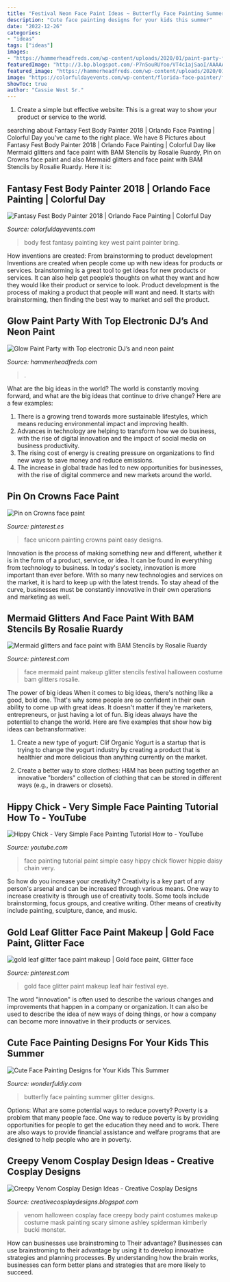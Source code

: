 ```yaml
---
title: "Festival Neon Face Paint Ideas ~ Butterfly Face Painting Summer Glitter Designs"
description: "Cute face painting designs for your kids this summer"
date: "2022-12-26"
categories:
- "ideas"
tags: ["ideas"]
images:
- "https://hammerheadfreds.com/wp-content/uploads/2020/01/paint-party-fb-link-copy.jpg"
featuredImage: "http://3.bp.blogspot.com/-P7n5ouRUYoo/VT4c1ajSaoI/AAAAAAAAADo/EaAMlAc6plY/s1600/9894cb8fa40d56c08b5d26d3dd60dbe5.jpg"
featured_image: "https://hammerheadfreds.com/wp-content/uploads/2020/01/paint-party-fb-link-copy.jpg"
image: "https://colorfuldayevents.com/wp-content/florida-face-painter/fantasy-fest/dynamic/edc-orlando-body-painting-chela-waterfield.jpg-nggid03484-ngg0dyn-210x350x100-00f0w010c011r110f110r010t010.jpg"
ShowToc: true
author: "Cassie West Sr."
---
```



1. Create a simple but effective website: This is a great way to show your product or service to the world.

	

		
searching about Fantasy Fest Body Painter 2018 | Orlando Face Painting | Colorful Day you've came to the right place. We have 8 Pictures about Fantasy Fest Body Painter 2018 | Orlando Face Painting | Colorful Day like Mermaid glitters and face paint with BAM Stencils by Rosalie Ruardy, Pin on Crowns face paint and also Mermaid glitters and face paint with BAM Stencils by Rosalie Ruardy. Here it is:
		
    
## Fantasy Fest Body Painter 2018 | Orlando Face Painting | Colorful Day

<img loading=lazy src="https://colorfuldayevents.com/wp-content/florida-face-painter/fantasy-fest/dynamic/edc-orlando-body-painting-chela-waterfield.jpg-nggid03484-ngg0dyn-210x350x100-00f0w010c011r110f110r010t010.jpg" onerror="this.onerror=null;this.src='https://tse2.mm.bing.net/th?id=OIP.akNCESorbwT2RNpQYzj4fgAAAA&amp;pid=15.1';" alt="Fantasy Fest Body Painter 2018 | Orlando Face Painting | Colorful Day">

_Source: colorfuldayevents.com_

>body fest fantasy painting key west paint painter bring. 

	

How inventions are created: From brainstorming to product development
Inventions are created when people come up with new ideas for products or services. brainstorming is a great tool to get ideas for new products or services. It can also help get people’s thoughts on what they want and how they would like their product or service to look. Product development is the process of making a product that people will want and need. It starts with brainstorming, then finding the best way to market and sell the product.

    
## Glow Paint Party With Top Electronic DJ’s And Neon Paint

<img loading=lazy src="https://hammerheadfreds.com/wp-content/uploads/2020/01/paint-party-fb-link-copy.jpg" onerror="this.onerror=null;this.src='https://tse3.mm.bing.net/th?id=OIP.jupgYrm1Drk123dPbs4N6AHaD4&amp;pid=15.1';" alt="Glow Paint Party with Top electronic DJ’s and neon paint">

_Source: hammerheadfreds.com_

>. 

	

What are the big ideas in the world?
The world is constantly moving forward, and what are the big ideas that continue to drive change? Here are a few examples: 
1. There is a growing trend towards more sustainable lifestyles, which means reducing environmental impact and improving health. 
2. Advances in technology are helping to transform how we do business, with the rise of digital innovation and the impact of social media on business productivity. 
3. The rising cost of energy is creating pressure on organizations to find new ways to save money and reduce emissions. 
4. The increase in global trade has led to new opportunities for businesses, with the rise of digital commerce and new markets around the world.

    
## Pin On Crowns Face Paint

<img loading=lazy src="https://i.pinimg.com/originals/37/c3/aa/37c3aa0578417a4aa9d9c5ccf2128d1d.jpg" onerror="this.onerror=null;this.src='https://tse3.mm.bing.net/th?id=OIP.MR22drZ0uEnQsl8M3OgKpQHaKt&amp;pid=15.1';" alt="Pin on Crowns face paint">

_Source: pinterest.es_

>face unicorn painting crowns paint easy designs. 

	

Innovation is the process of making something new and different, whether it is in the form of a product, service, or idea. It can be found in everything from technology to business. In today's society, innovation is more important than ever before. With so many new technologies and services on the market, it is hard to keep up with the latest trends. To stay ahead of the curve, businesses must be constantly innovative in their own operations and marketing as well.

    
## Mermaid Glitters And Face Paint With BAM Stencils By Rosalie Ruardy

<img loading=lazy src="https://i.pinimg.com/736x/ab/fd/89/abfd890e0cb78319f47dad7297c97fb1.jpg" onerror="this.onerror=null;this.src='https://tse3.mm.bing.net/th?id=OIP.1AR3cHj0X67kaVlZ2QChDAHaNL&amp;pid=15.1';" alt="Mermaid glitters and face paint with BAM Stencils by Rosalie Ruardy">

_Source: pinterest.com_

>face mermaid paint makeup glitter stencils festival halloween costume bam glitters rosalie. 

	

The power of big ideas
When it comes to big ideas, there's nothing like a good, bold one. That's why some people are so confident in their own ability to come up with great ideas. It doesn't matter if they're marketers, entrepreneurs, or just having a lot of fun. Big ideas always have the potential to change the world. Here are five examples that show how big ideas can betransformative:
1. Create a new type of yogurt: Clif Organic Yogurt is a startup that is trying to change the yogurt industry by creating a product that is healthier and more delicious than anything currently on the market.

2. Create a better way to store clothes: H&M has been putting together an innovative "borders" collection of clothing that can be stored in different ways (e.g., in drawers or closets).

    
## Hippy Chick - Very Simple Face Painting Tutorial How To - YouTube

<img loading=lazy src="https://i.ytimg.com/vi/Zd5UKeavSdM/maxresdefault.jpg" onerror="this.onerror=null;this.src='https://tse2.mm.bing.net/th?id=OIP.ELjSxUy1wIIIBpDUKnfL8AHaEK&amp;pid=15.1';" alt="Hippy Chick - Very Simple Face Painting Tutorial How to - YouTube">

_Source: youtube.com_

>face painting tutorial paint simple easy hippy chick flower hippie daisy chain very. 

	

So how do you increase your creativity?
Creativity is a key part of any person's arsenal and can be increased through various means. One way to increase creativity is through use of creativity tools. Some tools include brainstorming, focus groups, and creative writing. Other means of creativity include painting, sculpture, dance, and music.

    
## Gold Leaf Glitter Face Paint Makeup | Gold Face Paint, Glitter Face

<img loading=lazy src="https://i.pinimg.com/originals/b6/30/f9/b630f9eb4e69ee8c8d2c6be0acd57dcc.jpg" onerror="this.onerror=null;this.src='https://tse4.mm.bing.net/th?id=OIP.bpWjmKdi-C0ahiEGe69s4QHaNJ&amp;pid=15.1';" alt="gold leaf glitter face paint makeup | Gold face paint, Glitter face">

_Source: pinterest.com_

>gold face glitter paint makeup leaf hair festival eye. 

	

The word "innovation" is often used to describe the various changes and improvements that happen in a company or organization. It can also be used to describe the idea of new ways of doing things, or how a company can become more innovative in their products or services.

    
## Cute Face Painting Designs For Your Kids This Summer

<img loading=lazy src="https://cdn.wonderfuldiy.com/wp-content/uploads/2016/06/Glitter-butterfly.jpg" onerror="this.onerror=null;this.src='https://tse2.mm.bing.net/th?id=OIP.D7Sr79GvItKHNjZbxlKgagHaJu&amp;pid=15.1';" alt="Cute Face Painting Designs for Your Kids This Summer">

_Source: wonderfuldiy.com_

>butterfly face painting summer glitter designs. 

	

Options: What are some potential ways to reduce poverty?
Poverty is a problem that many people face. One way to reduce poverty is by providing opportunities for people to get the education they need and to work. There are also ways to provide financial assistance and welfare programs that are designed to help people who are in poverty.

    
## Creepy Venom Cosplay Design Ideas - Creative Cosplay Designs

<img loading=lazy src="http://3.bp.blogspot.com/-P7n5ouRUYoo/VT4c1ajSaoI/AAAAAAAAADo/EaAMlAc6plY/s1600/9894cb8fa40d56c08b5d26d3dd60dbe5.jpg" onerror="this.onerror=null;this.src='https://tse4.mm.bing.net/th?id=OIP.TzUX-zUUShUUh-6esLe1-AHaJ4&amp;pid=15.1';" alt="Creepy Venom Cosplay Design Ideas - Creative Cosplay Designs">

_Source: creativecosplaydesigns.blogspot.com_

>venom halloween cosplay face creepy body paint costumes makeup costume mask painting scary simone ashley spiderman kimberly bucki monster. 

	

How can businesses use brainstroming to Their advantage?
Businesses can use brainstroming to their advantage by using it to develop innovative strategies and planning processes. By understanding how the brain works, businesses can form better plans and strategies that are more likely to succeed.

